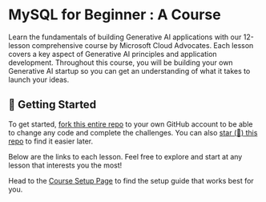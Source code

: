 # MySQL for Beginner : A Course
Learn the fundamentals of building Generative AI applications with our 12-lesson comprehensive course by Microsoft Cloud Advocates. Each lesson covers a key aspect of Generative AI principles and application development. Throughout this course, you will be building your own Generative AI startup so you can get an understanding of what it takes to launch your ideas. 

## 🌱 Getting Started

To get started, [fork this entire repo](https://github.com/microsoft/generative-ai-for-beginners/fork?WT.mc_id=academic-105485-koreyst) to your own GitHub account to be able to change any code and complete the challenges. You can also [star (🌟) this repo](https://docs.github.com/en/get-started/exploring-projects-on-github/saving-repositories-with-stars?WT.mc_id=academic-105485-koreyst) to find it easier later.

Below are the links to each lesson. Feel free to explore and start at any lesson that interests you the most! 

Head to the [Course Setup Page](./00-course-setup/README.md?WT.mc_id=academic-105485-koreyst) to find the setup guide that works best for you. 
